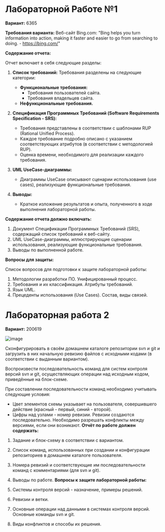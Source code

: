 # Лабораторной Работе №1

**Вариант:** 6365

**Требования варианта:** Веб-сайт Bing.com: "Bing helps you turn information into action, making it faster and easier to go from searching to doing. - https://bing.com/"

**Содержание отчета:**

Отчет включает в себя следующие разделы:

1.  **Список требований:** Требования разделены на следующие категории:
    *   **Функциональные требования:**
        *   Требования пользователей сайта.
        *   Требования владельцев сайта.
    *   **Нефункциональные требования.**

2.  **Спецификация Программных Требований (Software Requirements Specification - SRS):**
    *   Требования представлены в соответствии с шаблонами RUP (Rational Unified Process).
    *   Каждое требование подробно описано с указанием соответствующих атрибутов (в соответствии с методологией RUP).
    *   Оценка времени, необходимого для реализации каждого требования.

3.  **UML UseCase-диаграммы:**
    *   Диаграммы UseCase описывают сценарии использования (use cases), реализующие функциональные требования.

4.  **Выводы:**
    *   Краткое изложение результатов и опыта, полученного в ходе выполнения лабораторной работы.

**Содержание отчета должно включать:**

1.  Документ Спецификации Программных Требований (SRS), содержащий список требований к веб-сайту.
2.  UML UseCase-диаграммы, иллюстрирующие сценарии использования, реализующие функциональные требования.
3.  Выводы по выполненной работе.

**Вопросы для защиты:**

Список вопросов для подготовки к защите лабораторной работы:

1.  Методологии разработки ПО. Унифицированный процесс.
2.  Требования и их классификация. Атрибуты требований.
3.  Язык UML.
4.  Прецеденты использования (Use Cases). Состав, виды связей.

# Лабораторная работа 2

**Вариант:** 200619

![image](https://github.com/user-attachments/assets/81f7a10b-2641-4569-b8c0-19026065bde9)

Сконфигурировать в своём домашнем каталоге репозитории svn и git и загрузить в них начальную ревизию файлов с исходными кодами (в соответствии с выданным вариантом).

Воспроизвести последовательность команд для систем контроля версий svn и git, осуществляющих операции над исходным кодом, приведённые на блок-схеме.

При составлении последовательности команд необходимо учитывать следующие условия:

*   Цвет элементов схемы указывает на пользователя, совершившего действие (красный - первый, синий - второй).
*   Цифры над узлами - номер ревизии. Ревизии создаются последовательно.
     Необходимо разрешать конфликты между версиями, если они возникают.
**Отчёт по работе должен содержать:**

   1.   Задание и блок-схему в соответствии с вариантом.
   2.   Список команд, использованных при создании и конфигурации репозиториев в домашнем каталоге пользователя.
   3.   Номера ревизий и соответствующие им последовательности команд с комментариями (для svn и git).
   4.   Выводы по работе.
**Вопросы к защите лабораторной работы:**

   1.   Системы контроля версий - назначение, примеры решений.
   2.   Ревизии и ветки.
   3.   Основные операции над данными в системах контроля версий. Основные команды svn и git.
   4.   Виды конфликтов и способы их решения.

